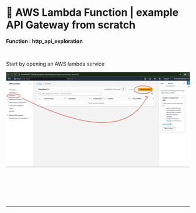 # &#x1F6A9; AWS Lambda Function | example API Gateway from scratch
**Function : http_api_exploration**

&nbsp;

Start by opening an AWS lambda service

<div align="center">
    <img src="./gambar-petunjuk/ss_001_aws_lambda_function.png" alt="ss_001_aws_lambda_function" style="display: block; margin: 0 auto;">
</div> 

&nbsp;

&nbsp;

&nbsp;

---

&nbsp;